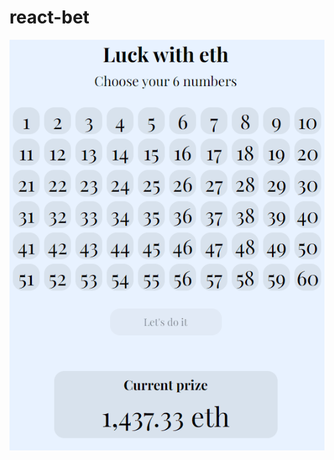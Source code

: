 # react-bet
![Demonstration](https://raw.githubusercontent.com/leotuna/react-bet/master/docs/app.gif?token=GHSAT0AAAAAABO7V5Q4PKTUVMDTHJM32V3OYPGU5ZQ "Demonstration")
